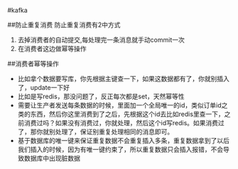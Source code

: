 #kafka

##防止重复消费
防止重复消费有2中方式

1. 去掉消费者的自动提交,每处理完一条消息就手动commit一次
2. 在消费者这边做幂等操作

##消费者幂等操作
* 比如拿个数据要写库，你先根据主键查一下，如果这数据都有了，你就别插入了，update一下好
* 比如是写redis，那没问题了，反正每次都是set，天然幂等性
* 需要让生产者发送每条数据的时候，里面加一个全局唯一的id，类似订单id之类的东西，然后你这里消费到了之后，先根据这个id去比如redis里查一下，之前消费过吗？如果没有消费过，你就处理，然后这个id写redis。如果消费过了，那你就别处理了，保证别重复处理相同的消息即可。
* 基于数据库的唯一键来保证重复数据不会重复插入多条，重复数据拿到了以后我们插入的时候，因为有唯一键约束了，所以重复数据只会插入报错，不会导致数据库中出现脏数据
